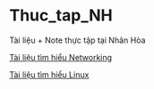 # Thuc_tap_NH
Tài liệu + Note thực tập tại Nhân Hòa 

[Tài liệu tìm hiểu Networking]()

[Tài liệu tìm hiểu Linux]()